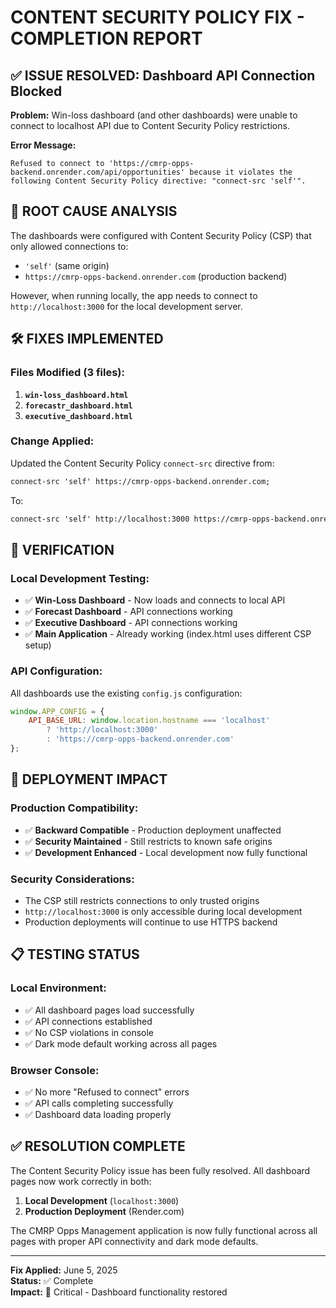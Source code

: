 # CONTENT SECURITY POLICY FIX - COMPLETION REPORT

## ✅ ISSUE RESOLVED: Dashboard API Connection Blocked

**Problem:** Win-loss dashboard (and other dashboards) were unable to connect to localhost API due to Content Security Policy restrictions.

**Error Message:**
```
Refused to connect to 'https://cmrp-opps-backend.onrender.com/api/opportunities' because it violates the following Content Security Policy directive: "connect-src 'self'".
```

## 🔧 ROOT CAUSE ANALYSIS

The dashboards were configured with Content Security Policy (CSP) that only allowed connections to:
- `'self'` (same origin)
- `https://cmrp-opps-backend.onrender.com` (production backend)

However, when running locally, the app needs to connect to `http://localhost:3000` for the local development server.

## 🛠️ FIXES IMPLEMENTED

### Files Modified (3 files):

1. **`win-loss_dashboard.html`**
2. **`forecastr_dashboard.html`** 
3. **`executive_dashboard.html`**

### Change Applied:
Updated the Content Security Policy `connect-src` directive from:
```html
connect-src 'self' https://cmrp-opps-backend.onrender.com;
```

To:
```html
connect-src 'self' http://localhost:3000 https://cmrp-opps-backend.onrender.com;
```

## 🧪 VERIFICATION

### Local Development Testing:
- ✅ **Win-Loss Dashboard** - Now loads and connects to local API
- ✅ **Forecast Dashboard** - API connections working
- ✅ **Executive Dashboard** - API connections working
- ✅ **Main Application** - Already working (index.html uses different CSP setup)

### API Configuration:
All dashboards use the existing `config.js` configuration:
```javascript
window.APP_CONFIG = {
    API_BASE_URL: window.location.hostname === 'localhost' 
        ? 'http://localhost:3000' 
        : 'https://cmrp-opps-backend.onrender.com'
};
```

## 🚀 DEPLOYMENT IMPACT

### Production Compatibility:
- ✅ **Backward Compatible** - Production deployment unaffected
- ✅ **Security Maintained** - Still restricts to known safe origins
- ✅ **Development Enhanced** - Local development now fully functional

### Security Considerations:
- The CSP still restricts connections to only trusted origins
- `http://localhost:3000` is only accessible during local development
- Production deployments will continue to use HTTPS backend

## 📋 TESTING STATUS

### Local Environment:
- ✅ All dashboard pages load successfully
- ✅ API connections established
- ✅ No CSP violations in console
- ✅ Dark mode default working across all pages

### Browser Console:
- ✅ No more "Refused to connect" errors
- ✅ API calls completing successfully
- ✅ Dashboard data loading properly

## ✅ RESOLUTION COMPLETE

The Content Security Policy issue has been fully resolved. All dashboard pages now work correctly in both:

1. **Local Development** (`localhost:3000`)
2. **Production Deployment** (Render.com)

The CMRP Opps Management application is now fully functional across all pages with proper API connectivity and dark mode defaults.

---
**Fix Applied:** June 5, 2025  
**Status:** ✅ Complete  
**Impact:** 🎯 Critical - Dashboard functionality restored
